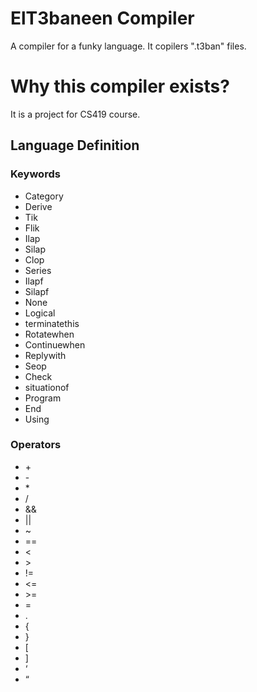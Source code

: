# ElT3baneen Compiler
A compiler for a funky language. It copilers ".t3ban" files.
# Why this compiler exists?
It is a project for CS419 course.

## Language Definition
### Keywords
- Category
- Derive
- Tik
- Flik
- Ilap
- Silap
- Clop
- Series
- Ilapf
- Silapf
- None
- Logical
- terminatethis
- Rotatewhen
- Continuewhen
- Replywith
- Seop
- Check
- situationof
- Program	
- End
- Using
### Operators
- \+
- \-
- \*
- /
- &&
- ||
- ~
- ==
- <
- \>
- !=
- <=
- \>=
- =
- .
- {
- }
- [
- ]
- ‘
- “
